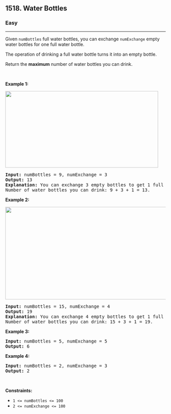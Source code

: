 <h2>1518. Water Bottles</h2><h3>Easy</h3><hr><div><p>Given <code>numBottles</code>&nbsp;full water bottles, you can exchange <code>numExchange</code> empty water bottles for one full water bottle.</p>

<p>The operation of drinking a full water bottle turns it into an empty bottle.</p>

<p>Return the <strong>maximum</strong> number of water bottles you can&nbsp;drink.</p>

<p>&nbsp;</p>
<p><strong>Example 1:</strong></p>

<p><strong><img alt="" src="https://assets.leetcode.com/uploads/2020/07/01/sample_1_1875.png" style="width: 480px; height: 240px;"></strong></p>

<pre><strong>Input:</strong> numBottles = 9, numExchange = 3
<strong>Output:</strong> 13
<strong>Explanation:</strong> You can exchange 3 empty bottles to get 1 full water bottle.
Number of water bottles you can&nbsp;drink: 9 + 3 + 1 = 13.
</pre>

<p><strong>Example 2:</strong></p>

<p><img alt="" src="https://assets.leetcode.com/uploads/2020/07/01/sample_2_1875.png" style="width: 790px; height: 290px;"></p>

<pre><strong>Input:</strong> numBottles = 15, numExchange = 4
<strong>Output:</strong> 19
<strong>Explanation:</strong> You can exchange 4 empty bottles to get 1 full water bottle. 
Number of water bottles you can&nbsp;drink: 15 + 3 + 1 = 19.
</pre>

<p><strong>Example 3:</strong></p>

<pre><strong>Input:</strong> numBottles = 5, numExchange = 5
<strong>Output:</strong> 6
</pre>

<p><strong>Example 4:</strong></p>

<pre><strong>Input:</strong> numBottles = 2, numExchange = 3
<strong>Output:</strong> 2
</pre>

<p>&nbsp;</p>
<p><strong>Constraints:</strong></p>

<ul>
	<li><code>1 &lt;=&nbsp;numBottles &lt;= 100</code></li>
	<li><code>2 &lt;=&nbsp;numExchange &lt;= 100</code></li>
</ul></div>